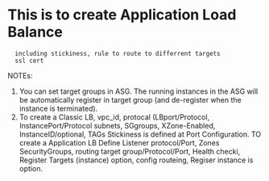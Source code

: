 #  This is to create Application Load Balance   
      including stickiness, rule to route to differrent targets  
      ssl cert  
NOTEs:  
1.  You can set target groups in ASG.  The running instances in the ASG will be automatically register in target group (and de-register when the instance is terminated).  
2.  To create a Classic LB,
      vpc_id, protocal (LBport/Protocol, InstancePort/Protocol
      subnets, SGgroups, XZone-Enabled, InstanceID/optional, TAGs
      Stickiness is defined at Port Configuration.
   TO create a Application LB
      Define Listener protocol/Port,  Zones
      SecurityGroups, routing target group/Protocol/Port, Health checki,
      Register Targets (instance) option, config routeing, Regiser instance is
      option.
